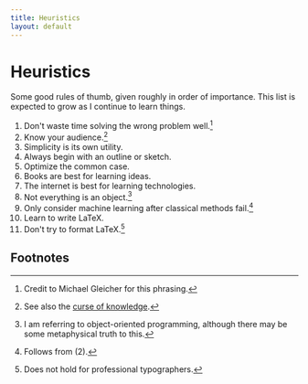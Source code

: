 ```yaml
---
title: Heuristics
layout: default
---
```


# Heuristics

Some good rules of thumb, given roughly in order of importance. This list is expected to grow as I continue to learn things.

1. Don't waste time solving the wrong problem well.[^1]
2. Know your audience.[^2]
3. Simplicity is its own utility.
4. Always begin with an outline or sketch.
5. Optimize the common case.
6. Books are best for learning ideas.
7. The internet is best for learning technologies.
8. Not everything is an object.[^3]
9. Only consider machine learning after classical methods fail.[^4]
10. Learn to write LaTeX.
11. Don't try to format LaTeX.[^5]

## Footnotes

[^1]: Credit to Michael Gleicher for this phrasing.
[^2]: See also the [curse of knowledge](https://en.wikipedia.org/wiki/Curse_of_knowledge).
[^3]: I am referring to object-oriented programming, although there may be some metaphysical truth to this.
[^4]: Follows from (2).
[^5]: Does not hold for professional typographers.
